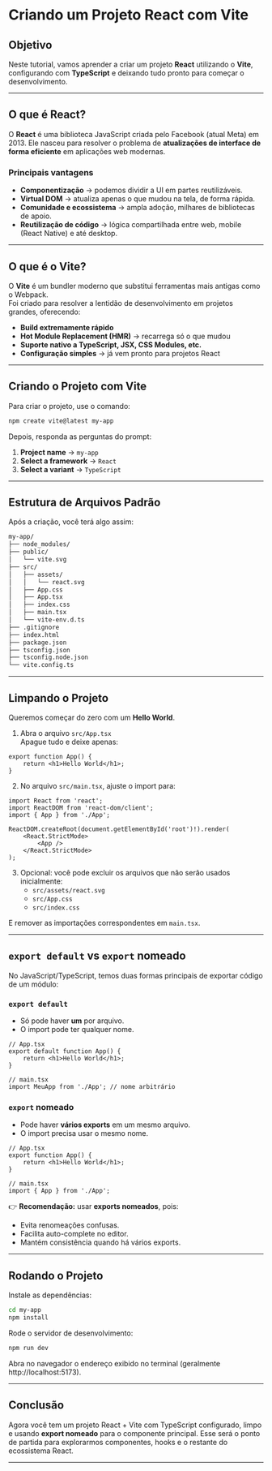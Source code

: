 # Criando um Projeto React com Vite

## Objetivo

Neste tutorial, vamos aprender a criar um projeto **React** utilizando o **Vite**, configurando com **TypeScript** e deixando tudo pronto para começar o desenvolvimento.

---

## O que é React?

O **React** é uma biblioteca JavaScript criada pelo Facebook (atual Meta) em 2013. Ele nasceu para resolver o problema de **atualizações de interface de forma eficiente** em aplicações web modernas.

### Principais vantagens

-   **Componentização** → podemos dividir a UI em partes reutilizáveis.
-   **Virtual DOM** → atualiza apenas o que mudou na tela, de forma rápida.
-   **Comunidade e ecossistema** → ampla adoção, milhares de bibliotecas de apoio.
-   **Reutilização de código** → lógica compartilhada entre web, mobile (React Native) e até desktop.

---

## O que é o Vite?

O **Vite** é um bundler moderno que substitui ferramentas mais antigas como o Webpack.  
Foi criado para resolver a lentidão de desenvolvimento em projetos grandes, oferecendo:

-   **Build extremamente rápido**
-   **Hot Module Replacement (HMR)** → recarrega só o que mudou
-   **Suporte nativo a TypeScript, JSX, CSS Modules, etc.**
-   **Configuração simples** → já vem pronto para projetos React

---

## Criando o Projeto com Vite

Para criar o projeto, use o comando:

```bash
npm create vite@latest my-app
```

Depois, responda as perguntas do prompt:

1. **Project name** → `my-app`
2. **Select a framework** → `React`
3. **Select a variant** → `TypeScript`

---

## Estrutura de Arquivos Padrão

Após a criação, você terá algo assim:

```bash
my-app/
├── node_modules/
├── public/
│   └── vite.svg
├── src/
│   ├── assets/
│   │   └── react.svg
│   ├── App.css
│   ├── App.tsx
│   ├── index.css
│   ├── main.tsx
│   └── vite-env.d.ts
├── .gitignore
├── index.html
├── package.json
├── tsconfig.json
├── tsconfig.node.json
└── vite.config.ts
```

---

## Limpando o Projeto

Queremos começar do zero com um **Hello World**.

1. Abra o arquivo `src/App.tsx`  
   Apague tudo e deixe apenas:

```tsx
export function App() {
    return <h1>Hello World</h1>;
}
```

2. No arquivo `src/main.tsx`, ajuste o import para:

```tsx
import React from 'react';
import ReactDOM from 'react-dom/client';
import { App } from './App';

ReactDOM.createRoot(document.getElementById('root')!).render(
    <React.StrictMode>
        <App />
    </React.StrictMode>
);
```

3. Opcional: você pode excluir os arquivos que não serão usados inicialmente:
    - `src/assets/react.svg`
    - `src/App.css`
    - `src/index.css`

E remover as importações correspondentes em `main.tsx`.

---

## `export default` vs `export` nomeado

No JavaScript/TypeScript, temos duas formas principais de exportar código de um módulo:

### `export default`

-   Só pode haver **um** por arquivo.
-   O import pode ter qualquer nome.

```tsx
// App.tsx
export default function App() {
    return <h1>Hello World</h1>;
}

// main.tsx
import MeuApp from './App'; // nome arbitrário
```

### `export` nomeado

-   Pode haver **vários exports** em um mesmo arquivo.
-   O import precisa usar o mesmo nome.

```tsx
// App.tsx
export function App() {
    return <h1>Hello World</h1>;
}

// main.tsx
import { App } from './App';
```

👉 **Recomendação:** usar **exports nomeados**, pois:

-   Evita renomeações confusas.
-   Facilita auto-complete no editor.
-   Mantém consistência quando há vários exports.

---

## Rodando o Projeto

Instale as dependências:

```bash
cd my-app
npm install
```

Rode o servidor de desenvolvimento:

```bash
npm run dev
```

Abra no navegador o endereço exibido no terminal (geralmente http://localhost:5173).

---

## Conclusão

Agora você tem um projeto React + Vite com TypeScript configurado, limpo e usando **export nomeado** para o componente principal. Esse será o ponto de partida para explorarmos componentes, hooks e o restante do ecossistema React.

---
